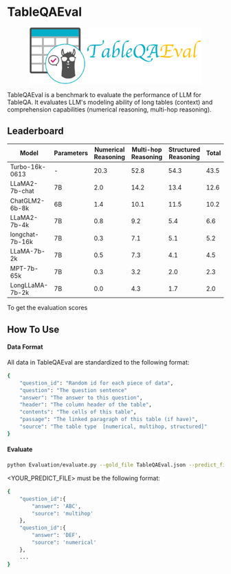 # TableQAEval

<p align="center">
<img src="../../figs/TableQAEval.png" width="400">
</p>

TableQAEval is a benchmark to evaluate the performance of LLM for TableQA. It evaluates LLM's modeling ability of long tables (context) and comprehension capabilities (numerical reasoning, multi-hop reasoning).

## Leaderboard

| Model | Parameters | Numerical Reasoning | Multi-hop Reasoning | Structured Reasoning | Total |
| ---   | ---        | ---                 | ---                 | ---                  | ---   |
| Turbo-16k-0613 | -     | 20.3     | 52.8 | 54.3 | 43.5 |
| LLaMA2-7b-chat | 7B | 2.0 | 14.2 | 13.4 | 12.6 |
| ChatGLM2-6b-8k | 6B | 1.4 | 10.1 | 11.5 | 10.2  |
| LLaMA2-7b-4k | 7B | 0.8 | 9.2 | 5.4 | 6.6 |
| longchat-7b-16k | 7B | 0.3 | 7.1 | 5.1 | 5.2 |
| LLaMA-7b-2k | 7B | 0.5 | 7.3 | 4.1 | 4.5 |
| MPT-7b-65k | 7B | 0.3 | 3.2 | 2.0 | 2.3 |
| LongLLaMA-7b-2k | 7B | 0.0 | 4.3 | 1.7 | 2.0 |


To get the evaluation scores

## How To Use

#### Data Format
All data in TableQAEval are standardized to the following format:
```bash
{
    "question_id": "Random id for each piece of data",
    "question": "The question sentence"
    "answer": "The answer to this question",
    "header": "The column header of the table",
    "contents": "The cells of this table",
    "passage": "The linked paragraph of this table (if have)",
    "source": "The table type  [numerical, multihop, structured]"
}
```

#### Evaluate
```bash
python Evaluation/evaluate.py --gold_file TableQAEval.json --predict_file <Your_PREDICT_FILE>
```

<YOUR_PREDICT_FILE> must be the following format:
```bash
{
    "question_id":{
        "answer": 'ABC',
        "source": 'multihop'
    },
    "question_id":{
        "answer": 'DEF',
        "source": 'numerical'
    },
    ...
}
```